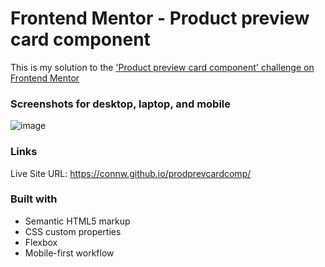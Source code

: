 # Frontend Mentor - Product preview card component
This is my solution to the ['Product preview card component' challenge on Frontend Mentor](https://www.frontendmentor.io/challenges/product-preview-card-component-GO7UmttRfa)

### Screenshots for desktop, laptop, and mobile
![image](https://user-images.githubusercontent.com/58828879/208776947-798cd79a-ed6e-475b-bd2d-5a0d4bb84976.png)

### Links
Live Site URL: https://connw.github.io/prodprevcardcomp/

### Built with
- Semantic HTML5 markup
- CSS custom properties
- Flexbox
- Mobile-first workflow
